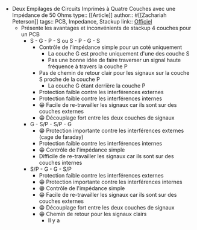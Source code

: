- Deux Empilages de Circuits Imprimés à Quatre Couches avec une Impédance de 50 Ohms
  type:: [[Article]]
  author:: #[[Zachariah Peterson]]
  tags:: PCB, Impedance, Stackup
  link:: [Officiel](https://resources.altium.com/fr/p/two-alternative-4-layer-pcb-stackups-50-ohms-impedance)
	- Présente les avantages et inconvénients de stackup 4 couches pour un PCB
		- S - G - P - S ou S - P - G - S
			- Contrôle de l'impédance simple pour un coté uniquement
				- La couche G est proche uniquement d'une des couche S
				- Pas une bonne idée de faire traverser un signal haute fréquence à travers la couche P
			- Pas de chemin de retour clair pour les signaux sur la couche S proche de la couche P
				- La couche G étant derrière la couche P
			- Protection faible contre les interférences externes
			- Protection faible contre les interférences internes
			- 😁 Facile de re-travailler les signaux car ils sont sur des couches externes
			- 😁 Découplage fort entre les deux couches de signaux
		- G - S/P - S/P - G
			- 😁 Protection importante contre les interférences externes (cage de faraday)
			- Protection faible contre les interférences internes
			- 😁 Contrôle de l'impédance simple
			- Difficile de re-travailler les signaux car ils sont sur des couches internes
		- S/P - G - G - S/P
			- Protection faible contre les interférences externes
			- 😁 Protection importante contre les interférences internes
			- 😁 Contrôle de l'impédance simple
			- 😁 Facile de re-travailler les signaux car ils sont sur des couches externes
			- 😁 Découplage fort entre les deux couches de signaux
			- 😁 Chemin de retour pour les signaux clairs
				- Il y a